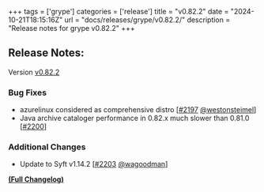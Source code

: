 +++
tags = ['grype']
categories = ['release']
title = "v0.82.2"
date = "2024-10-21T18:15:16Z"
url = "docs/releases/grype/v0.82.2/"
description = "Release notes for grype v0.82.2"
+++

## Release Notes:
Version [v0.82.2](https://github.com/anchore/grype/releases/tag/v0.82.2)

### Bug Fixes

- azurelinux considered as comprehensive distro [[#2197](https://github.com/anchore/grype/pull/2197) [@westonsteimel](https://github.com/westonsteimel)]
- Java archive cataloger performance in 0.82.x much slower than 0.81.0 [[#2200](https://github.com/anchore/grype/issues/2200)]

### Additional Changes

- Update to Syft v1.14.2 [[#2203](https://github.com/anchore/grype/pull/2203) [@wagoodman](https://github.com/wagoodman)]

**[(Full Changelog)](https://github.com/anchore/grype/compare/v0.82.1...v0.82.2)**
